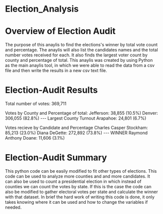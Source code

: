 # Election_Analysis

# Overview of Election Audit
The purpose of this anaylis to find the elections's winner by total vote count and percentage. The anaylis will also list the candidates names and the total number votes received for each. It also finds the largest voter count by county and percentage of total. This anaylis was created by using Python as the main anaylis tool, in which we were able to read the data from a csv file and then write the results in a new csv text file. 

# Election-Audit Results

Total number of votes: 369,711

Votes by County and Percentage of total:
  Jefferson:  38,855 (10.5%)
  Denver: 306,055 (82.8%) --- Largest County Turnout
  Arapahoe: 24,801 (6.7%)

Votes recieve by Candidate and Percentage
  Charles Casper Stockham: 85,213 (23.0%)
  Diana DeGette: 272,892 (73.8%) --- WINNER
  Raymond Anthony Doane: 11,606 (3.1%)
 
 # Election-Audit Summary
 This python code can be easily modified to fit other types of elections. This code can be used to analyze more counties and and more candidates. It can also be used to count a presidential election in which instead of counties we can count the votes by state. If this is the case the code can also be modified to gather electoral votes per state and calculate the winner with that dataset. In brief the hard work of writing this code is done, it only takes knowing where it can be used and how to change the variables if needed.  

